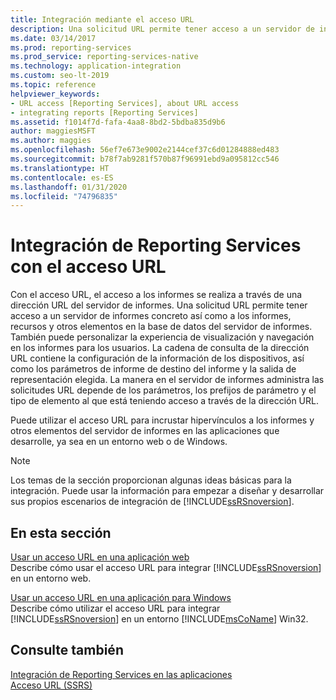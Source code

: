 ```yaml
---
title: Integración mediante el acceso URL
description: Una solicitud URL permite tener acceso a un servidor de informes concreto así como a los informes, recursos y otros elementos en la base de datos del servidor de informes.
ms.date: 03/14/2017
ms.prod: reporting-services
ms.prod_service: reporting-services-native
ms.technology: application-integration
ms.custom: seo-lt-2019
ms.topic: reference
helpviewer_keywords:
- URL access [Reporting Services], about URL access
- integrating reports [Reporting Services]
ms.assetid: f1014f7d-fafa-4aa8-8bd2-5bdba835d9b6
author: maggiesMSFT
ms.author: maggies
ms.openlocfilehash: 56ef7e673e9002e2144cef37c6d01284888ed483
ms.sourcegitcommit: b78f7ab9281f570b87f96991ebd9a095812cc546
ms.translationtype: HT
ms.contentlocale: es-ES
ms.lasthandoff: 01/31/2020
ms.locfileid: "74796835"
---
```

# <a name="integrate-reporting-services-using-url-access"></a>Integración de Reporting Services con el acceso URL
  Con el acceso URL, el acceso a los informes se realiza a través de una dirección URL del servidor de informes. Una solicitud URL permite tener acceso a un servidor de informes concreto así como a los informes, recursos y otros elementos en la base de datos del servidor de informes. También puede personalizar la experiencia de visualización y navegación en los informes para los usuarios. La cadena de consulta de la dirección URL contiene la configuración de la información de los dispositivos, así como los parámetros de informe de destino del informe y la salida de representación elegida. La manera en el servidor de informes administra las solicitudes URL depende de los parámetros, los prefijos de parámetro y el tipo de elemento al que está teniendo acceso a través de la dirección URL.  
  
 Puede utilizar el acceso URL para incrustar hipervínculos a los informes y otros elementos del servidor de informes en las aplicaciones que desarrolle, ya sea en un entorno web o de Windows.  
  
> [!NOTE]  
>  Los temas de la sección proporcionan algunas ideas básicas para la integración. Puede usar la información para empezar a diseñar y desarrollar sus propios escenarios de integración de [!INCLUDE[ssRSnoversion](../../includes/ssrsnoversion-md.md)].  
  
## <a name="in-this-section"></a>En esta sección  
 [Usar un acceso URL en una aplicación web](../../reporting-services/application-integration/integrating-reporting-services-using-url-access-web-application.md)  
 Describe cómo usar el acceso URL para integrar [!INCLUDE[ssRSnoversion](../../includes/ssrsnoversion-md.md)] en un entorno web.  
  
 [Usar un acceso URL en una aplicación para Windows](../../reporting-services/application-integration/integrating-reporting-services-using-url-access-windows-application.md)  
 Describe cómo utilizar el acceso URL para integrar [!INCLUDE[ssRSnoversion](../../includes/ssrsnoversion-md.md)] en un entorno [!INCLUDE[msCoName](../../includes/msconame-md.md)] Win32.  
  
## <a name="see-also"></a>Consulte también  
 [Integración de Reporting Services en las aplicaciones](../../reporting-services/application-integration/integrating-reporting-services-into-applications.md)   
 [Acceso URL &#40;SSRS&#41;](../../reporting-services/url-access-ssrs.md)  
  
  
